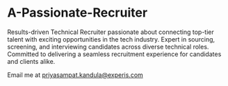 # A-Passionate-Recruiter

Results-driven Technical Recruiter passionate about connecting top-tier talent with exciting opportunities in the tech industry. Expert in sourcing, screening, and interviewing candidates across diverse technical roles. Committed to delivering a seamless recruitment experience for candidates and clients alike.

Email me at priyasampat.kandula@experis.com
